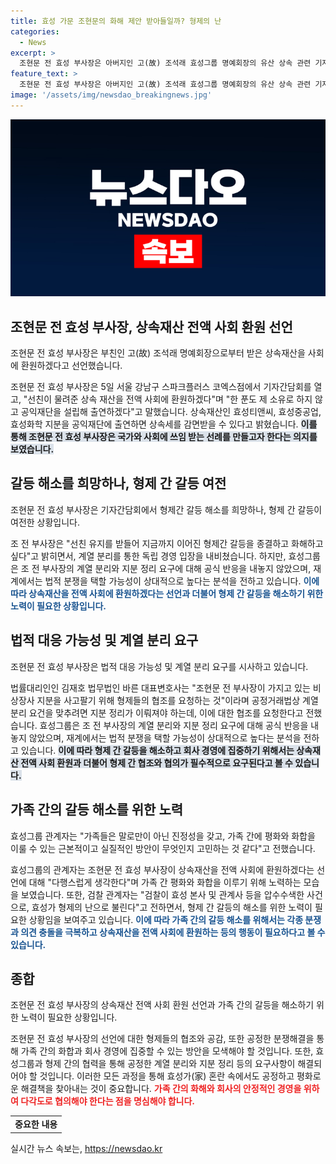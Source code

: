 ```yaml
---
title: 효성 가문 조현문의 화해 제안 받아들일까? 형제의 난
categories:
  - News
excerpt: >
  조현문 전 효성 부사장은 아버지인 고(故) 조석래 효성그룹 명예회장의 유산 상속 관련 기자간담회에서, 상속재산을 모두 사회에 환원하겠다고 선언했다. 이로써 형제 간의 갈등 해소와 협력을 희망하는 포부를 드러냈으나, 계열 분리와 지분 정리 등의 과정에서 법정 다툼 불가피한 상황으로 보입니다. 또한, 법인 지분 정리를 위해 형제들의 협조를 요청하는 등 갈등 해소에는 상당한 어려움이 예상됩니다. 코드 명예회장의 유훈을 받들겠다는 의사를 밝혔지만, 법적 분쟁 가능성도 열린 상태입니다. 현재 검찰은 비자금 조성 혐의로 효성 본사 등에 압수수색을 진행 중이며, 장기간에 걸친 형제 간의 분쟁은 여전한 상황으로 전해지고 있습니다.
feature_text: >
  조현문 전 효성 부사장은 아버지인 고(故) 조석래 효성그룹 명예회장의 유산 상속 관련 기자간담회에서, 상속재산을 모두 사회에 환원하겠다고 선언했다. 이로써 형제 간의 갈등 해소와 협력을 희망하는 포부를 드러냈으나, 계열 분리와 지분 정리 등의 과정에서 법정 다툼 불가피한 상황으로 보입니다. 또한, 법인 지분 정리를 위해 형제들의 협조를 요청하는 등 갈등 해소에는 상당한 어려움이 예상됩니다. 코드 명예회장의 유훈을 받들겠다는 의사를 밝혔지만, 법적 분쟁 가능성도 열린 상태입니다. 현재 검찰은 비자금 조성 혐의로 효성 본사 등에 압수수색을 진행 중이며, 장기간에 걸친 형제 간의 분쟁은 여전한 상황으로 전해지고 있습니다.
image: '/assets/img/newsdao_breakingnews.jpg'
---
```


<p><img src="/assets/img/newsdao_breakingnews.jpg" alt="pcversion 속보" /></p>

<h2 data-ke-size="size26">조현문 전 효성 부사장, 상속재산 전액 사회 환원 선언</h2>

<p data-ke-size="size16">조현문 전 효성 부사장은 부친인 고(故) 조석래 명예회장으로부터 받은 상속재산을 사회에 환원하겠다고 선언했습니다.</p>

<p>조현문 전 효성 부사장은 5일 서울 강남구 스파크플러스 코엑스점에서 기자간담회를 열고, "선친이 물려준 상속 재산을 전액 사회에 환원하겠다"며 "한 푼도 제 소유로 하지 않고 공익재단을 설립해 출연하겠다"고 말했습니다. 상속재산인 효성티앤씨, 효성중공업, 효성화학 지분을 공익재단에 출연하면 상속세를 감면받을 수 있다고 밝혔습니다. <b><span style="background-color: #21538527;">이를 통해 조현문 전 효성 부사장은 국가와 사회에 쓰임 받는 선례를 만들고자 한다는 의지를 보였습니다.</span></b></p>

<h2 data-ke-size="size26">갈등 해소를 희망하나, 형제 간 갈등 여전</h2>

<p data-ke-size="size16">조현문 전 효성 부사장은 기자간담회에서 형제간 갈등 해소를 희망하나, 형제 간 갈등이 여전한 상황입니다. </p>

<p>조 전 부사장은 "선친 유지를 받들어 지금까지 이어진 형제간 갈등을 종결하고 화해하고 싶다"고 밝히면서, 계열 분리를 통한 독립 경영 입장을 내비쳤습니다. 하지만, 효성그룹은 조 전 부사장의 계열 분리와 지분 정리 요구에 대해 공식 반응을 내놓지 않았으며, 재계에서는 법적 분쟁을 택할 가능성이 상대적으로 높다는 분석을 전하고 있습니다. <b><span style="color: #1a5490;">이에 따라 상속재산을 전액 사회에 환원하겠다는 선언과 더불어 형제 간 갈등을 해소하기 위한 노력이 필요한 상황입니다.</span></b></p>

<h2 data-ke-size="size26">법적 대응 가능성 및 계열 분리 요구</h2>

<p data-ke-size="size16">조현문 전 효성 부사장은 법적 대응 가능성 및 계열 분리 요구를 시사하고 있습니다.</p>

<p>법률대리인인 김재호 법무법인 바른 대표변호사는 "조현문 전 부사장이 가지고 있는 비상장사 지분을 사고팔기 위해 형제들의 협조를 요청하는 것"이라며 공정거래법상 계열 분리 요건을 맞추려면 지분 정리가 이뤄져야 하는데, 이에 대한 협조를 요청한다고 전했습니다. 효성그룹은 조 전 부사장의 계열 분리와 지분 정리 요구에 대해 공식 반응을 내놓지 않았으며, 재계에서는 법적 분쟁을 택할 가능성이 상대적으로 높다는 분석을 전하고 있습니다. <b><span style="background-color: #21538527;">이에 따라 형제 간 갈등을 해소하고 회사 경영에 집중하기 위해서는 상속재산 전액 사회 환원과 더불어 형제 간 협조와 협의가 필수적으로 요구된다고 볼 수 있습니다.</span></b></p>

<h2 data-ke-size="size26">가족 간의 갈등 해소를 위한 노력</h2>

<p data-ke-size="size16">효성그룹 관계자는 "가족들은 말로만이 아닌 진정성을 갖고, 가족 간에 평화와 화합을 이룰 수 있는 근본적이고 실질적인 방안이 무엇인지 고민하는 것 같다"고 전했습니다.</p>

<p>효성그룹의 관계자는 조현문 전 효성 부사장이 상속재산을 전액 사회에 환원하겠다는 선언에 대해 "다행스럽게 생각한다"며 가족 간 평화와 화합을 이루기 위해 노력하는 모습을 보였습니다. 또한, 검찰 관계자는 "검찰이 효성 본사 및 관계사 등을 압수수색한 사건으로, 효성가 형제의 난으로 불린다"고 전하면서, 형제 간 갈등의 해소를 위한 노력이 필요한 상황임을 보여주고 있습니다. <b><span style="color: #1a5490;">이에 따라 가족 간의 갈등 해소를 위해서는 각종 분쟁과 의견 충돌을 극복하고 상속재산을 전액 사회에 환원하는 등의 행동이 필요하다고 볼 수 있습니다.</span></b></p>

<h2 data-ke-size="size26">종합</h2>

<p data-ke-size="size16">조현문 전 효성 부사장의 상속재산 전액 사회 환원 선언과 가족 간의 갈등을 해소하기 위한 노력이 필요한 상황입니다. </p>

<p>조현문 전 효성 부사장의 선언에 대한 형제들의 협조와 공감, 또한 공정한 분쟁해결을 통해 가족 간의 화합과 회사 경영에 집중할 수 있는 방안을 모색해야 할 것입니다. 또한, 효성그룹과 형제 간의 협력을 통해 공정한 계열 분리와 지분 정리 등의 요구사항이 해결되어야 할 것입니다. 이러한 모든 과정을 통해 효성가(家) 혼란 속에서도 공정하고 평화로운 해결책을 찾아내는 것이 중요합니다. <b><span style="color: #ee2323;">가족 간의 화해와 회사의 안정적인 경영을 위하여 다각도로 협의해야 한다는 점을 명심해야 합니다.</span></b></p>

<table>
    <tbody>
        <tr>
            <td style="text-align: center; height: 17px;"><b>중요한 내용</b></td>
        </tr>
    </tbody>
</table>
실시간 뉴스 속보는, <a href="https://newsdao.kr" rel="dofollow">https://newsdao.kr</a>


